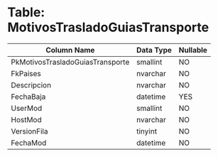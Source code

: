 # Table: MotivosTrasladoGuiasTransporte

| Column Name | Data Type | Nullable |
|-------------|-----------|----------|
| PkMotivosTrasladoGuiasTransporte | smallint | NO |
| FkPaises | nvarchar | NO |
| Descripcion | nvarchar | NO |
| FechaBaja | datetime | YES |
| UserMod | smallint | NO |
| HostMod | nvarchar | NO |
| VersionFila | tinyint | NO |
| FechaMod | datetime | NO |
